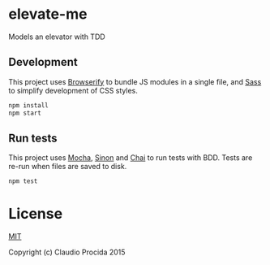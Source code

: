 # elevate-me

Models an elevator with TDD

## Development

This project uses [Browserify](http://browserify.org/) to bundle JS modules in a single file, and [Sass](http://sass-lang.com/) to simplify development of CSS styles.

```bash
npm install
npm start
```

## Run tests

This project uses [Mocha](http://mochajs.org/), [Sinon](http://sinonjs.org/) and [Chai](http://chaijs.com/) to run tests with BDD. Tests are re-run when files are saved to disk.

```bash
npm test
```

# License

[MIT](http://opensource.org/licenses/MIT)

Copyright (c) Claudio Procida 2015
